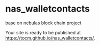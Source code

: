 # nas_walletcontacts
base on nebulas block chain project

Your site is ready to be published at https://tocm.github.io/nas_walletcontacts/.

